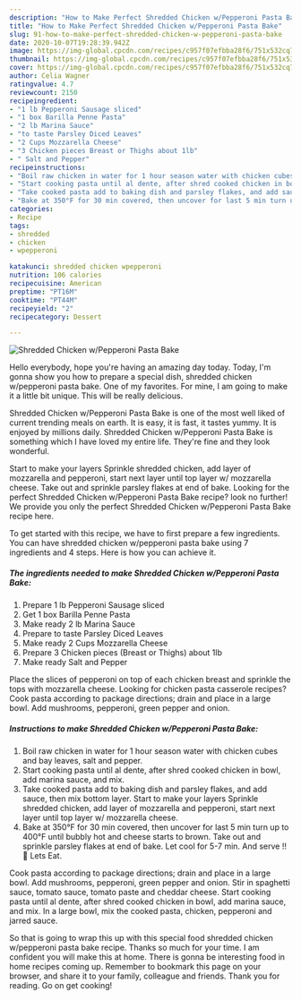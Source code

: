 ```yaml
---
description: "How to Make Perfect Shredded Chicken w/Pepperoni Pasta Bake"
title: "How to Make Perfect Shredded Chicken w/Pepperoni Pasta Bake"
slug: 91-how-to-make-perfect-shredded-chicken-w-pepperoni-pasta-bake
date: 2020-10-07T19:28:39.942Z
image: https://img-global.cpcdn.com/recipes/c957f07efbba28f6/751x532cq70/shredded-chicken-wpepperoni-pasta-bake-recipe-main-photo.jpg
thumbnail: https://img-global.cpcdn.com/recipes/c957f07efbba28f6/751x532cq70/shredded-chicken-wpepperoni-pasta-bake-recipe-main-photo.jpg
cover: https://img-global.cpcdn.com/recipes/c957f07efbba28f6/751x532cq70/shredded-chicken-wpepperoni-pasta-bake-recipe-main-photo.jpg
author: Celia Wagner
ratingvalue: 4.7
reviewcount: 2150
recipeingredient:
- "1 lb Pepperoni Sausage sliced"
- "1 box Barilla Penne Pasta"
- "2 lb Marina Sauce"
- "to taste Parsley Diced Leaves"
- "2 Cups Mozzarella Cheese"
- "3 Chicken pieces Breast or Thighs about 1lb"
- " Salt and Pepper"
recipeinstructions:
- "Boil raw chicken in water for 1 hour season water with chicken cubes and bay leaves, salt and pepper."
- "Start cooking pasta until al dente, after shred cooked chicken in bowl, add marina sauce, and mix."
- "Take cooked pasta add to baking dish and parsley flakes, and add sauce, then mix bottom layer. Start to make your layers Sprinkle shredded chicken, add layer of mozzarella and pepperoni, start next layer until top layer w/ mozzarella cheese."
- "Bake at 350°F for 30 min covered, then uncover for last 5 min turn up to 400°F until bubbly hot and cheese starts to brown. Take out and sprinkle parsley flakes at end of bake. Let cool for 5-7 min. And serve !! 🙌 Lets Eat."
categories:
- Recipe
tags:
- shredded
- chicken
- wpepperoni

katakunci: shredded chicken wpepperoni 
nutrition: 106 calories
recipecuisine: American
preptime: "PT16M"
cooktime: "PT44M"
recipeyield: "2"
recipecategory: Dessert

---
```



![Shredded Chicken w/Pepperoni Pasta Bake](https://img-global.cpcdn.com/recipes/c957f07efbba28f6/751x532cq70/shredded-chicken-wpepperoni-pasta-bake-recipe-main-photo.jpg)

Hello everybody, hope you're having an amazing day today. Today, I'm gonna show you how to prepare a special dish, shredded chicken w/pepperoni pasta bake. One of my favorites. For mine, I am going to make it a little bit unique. This will be really delicious.

Shredded Chicken w/Pepperoni Pasta Bake is one of the most well liked of current trending meals on earth. It is easy, it is fast, it tastes yummy. It is enjoyed by millions daily. Shredded Chicken w/Pepperoni Pasta Bake is something which I have loved my entire life. They're fine and they look wonderful.

Start to make your layers Sprinkle shredded chicken, add layer of mozzarella and pepperoni, start next layer until top layer w/ mozzarella cheese. Take out and sprinkle parsley flakes at end of bake. Looking for the perfect Shredded Chicken w/Pepperoni Pasta Bake recipe? look no further! We provide you only the perfect Shredded Chicken w/Pepperoni Pasta Bake recipe here.


To get started with this recipe, we have to first prepare a few ingredients. You can have shredded chicken w/pepperoni pasta bake using 7 ingredients and 4 steps. Here is how you can achieve it.

<!--inarticleads1-->

##### The ingredients needed to make Shredded Chicken w/Pepperoni Pasta Bake:

1. Prepare 1 lb Pepperoni Sausage sliced
1. Get 1 box Barilla Penne Pasta
1. Make ready 2 lb Marina Sauce
1. Prepare to taste Parsley Diced Leaves
1. Make ready 2 Cups Mozzarella Cheese
1. Prepare 3 Chicken pieces (Breast or Thighs) about 1lb
1. Make ready  Salt and Pepper


Place the slices of pepperoni on top of each chicken breast and sprinkle the tops with mozzarella cheese. Looking for chicken pasta casserole recipes? Cook pasta according to package directions; drain and place in a large bowl. Add mushrooms, pepperoni, green pepper and onion. 

<!--inarticleads2-->

##### Instructions to make Shredded Chicken w/Pepperoni Pasta Bake:

1. Boil raw chicken in water for 1 hour season water with chicken cubes and bay leaves, salt and pepper.
1. Start cooking pasta until al dente, after shred cooked chicken in bowl, add marina sauce, and mix.
1. Take cooked pasta add to baking dish and parsley flakes, and add sauce, then mix bottom layer. Start to make your layers Sprinkle shredded chicken, add layer of mozzarella and pepperoni, start next layer until top layer w/ mozzarella cheese.
1. Bake at 350°F for 30 min covered, then uncover for last 5 min turn up to 400°F until bubbly hot and cheese starts to brown. Take out and sprinkle parsley flakes at end of bake. Let cool for 5-7 min. And serve !! 🙌 Lets Eat.


Cook pasta according to package directions; drain and place in a large bowl. Add mushrooms, pepperoni, green pepper and onion. Stir in spaghetti sauce, tomato sauce, tomato paste and cheddar cheese. Start cooking pasta until al dente, after shred cooked chicken in bowl, add marina sauce, and mix. In a large bowl, mix the cooked pasta, chicken, pepperoni and jarred sauce. 

So that is going to wrap this up with this special food shredded chicken w/pepperoni pasta bake recipe. Thanks so much for your time. I am confident you will make this at home. There is gonna be interesting food in home recipes coming up. Remember to bookmark this page on your browser, and share it to your family, colleague and friends. Thank you for reading. Go on get cooking!
